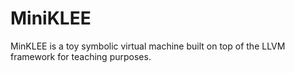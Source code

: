 # MiniKLEE

MinKLEE is a toy symbolic virtual machine built on top of the LLVM framework for teaching purposes.
